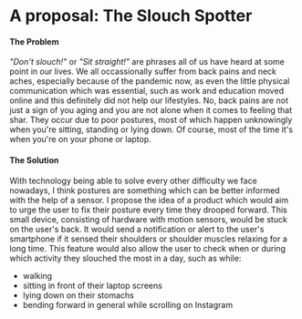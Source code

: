 # A proposal: The Slouch Spotter
<h4>The Problem</h4>
<p> <em>"Don't slouch!"</em> or <em>"Sit straight!"</em> are phrases all of us have heard at some point in our lives. We all occassionally suffer from back pains and neck aches, especially because of the pandemic now, as even the little physical communication which was essential, such as work and education moved online and this definitely did not help our lifestyles. No, back pains are not just a sign of you aging and you are not alone when it comes to feeling that shar. They occur due to poor postures, most of which happen unknowingly when you're sitting, standing or lying down. Of course, most of the time it's when you're on your phone or laptop. </p>
<h4>The Solution</h4>
<p> With technology being able to solve every other difficulty we face nowadays, I think postures are something which can be better informed with the help of a sensor. I propose the idea of a product which would aim to urge the user to fix their posture every time they drooped forward. This small device, consisting of hardware with motion sensors, would be stuck on the user's back. It would send a notification or alert to the user's smartphone if it sensed their shoulders or shoulder muscles relaxing for a long time. This feature would also allow the user to check when or during which activity they slouched the most in a day, such as while:
 <ul>
  <li>walking</li>
  <li>sitting in front of their laptop screens</li>
  <li>lying down on their stomachs</li>
  <li>bending forward in general while scrolling on Instagram</li>
</ul>
</p>
